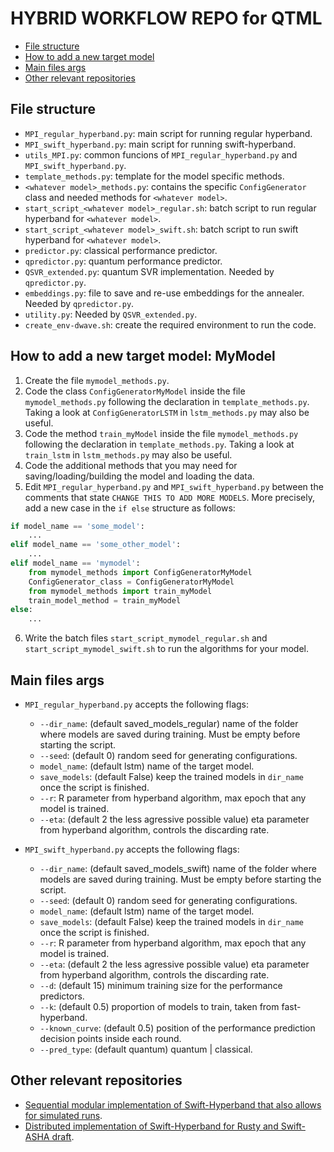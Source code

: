 # HYBRID WORKFLOW REPO for QTML
- [File structure](#file-structure)
- [How to add a new target model](#how-to-add-a-new-target-model)
- [Main files args](#main-files-args)
- [Other relevant repositories](#other-relevant-repositories)
## File structure
* `MPI_regular_hyperband.py`: main script for running regular hyperband. 
* `MPI_swift_hyperband.py`: main script for running swift-hyperband. 
* `utils_MPI.py`: common funcions of `MPI_regular_hyperband.py` and `MPI_swift_hyperband.py`.
* `template_methods.py`: template for the model specific methods.
* `<whatever model>_methods.py`: contains the specific `ConfigGenerator` class and needed methods for `<whatever model>`.
* `start_script_<whatever model>_regular.sh`: batch script to run regular hyperband for `<whatever model>`.
* `start_script_<whatever model>_swift.sh`: batch script to run swift hyperband for `<whatever model>`.
* `predictor.py`: classical performance predictor.
* `qpredictor.py`: quantum performance predictor.
* `QSVR_extended.py`: quantum SVR implementation. Needed by `qpredictor.py`.
* `embeddings.py`: file to save and re-use embeddings for the annealer. Needed by `qpredictor.py`.
* `utility.py`: Needed by `QSVR_extended.py`.
* `create_env-dwave.sh`: create the required environment to run the code.

## How to add a new target model: MyModel
1. Create the file `mymodel_methods.py`.
2. Code the class `ConfigGeneratorMyModel` inside the file `mymodel_methods.py` following the declaration in `template_methods.py`. Taking a look at `ConfigGeneratorLSTM` in `lstm_methods.py` may also be useful.
3. Code the method `train_myModel` inside the file `mymodel_methods.py` following the declaration in `template_methods.py`. Taking a look at `train_lstm` in `lstm_methods.py` may also be useful.
4. Code the additional methods that you may need for saving/loading/building the model and loading the data.
5. Edit `MPI_regular_hyperband.py` and  `MPI_swift_hyperband.py` between the comments that state `CHANGE THIS TO ADD MORE MODELS`. More precisely, add a new case in the `if else` structure as follows:
```python
if model_name == 'some_model':
    ...
elif model_name == 'some_other_model':
    ...
elif model_name == 'mymodel':
    from mymodel_methods import ConfigGeneratorMyModel
    ConfigGenerator_class = ConfigGeneratorMyModel
    from mymodel_methods import train_myModel
    train_model_method = train_myModel
else:
    ...
```
6. Write the batch files `start_script_mymodel_regular.sh` and `start_script_mymodel_swift.sh` to run the algorithms for your model. 

## Main files args

* `MPI_regular_hyperband.py` accepts the following flags:
    - `--dir_name`: (default saved_models_regular) name of the folder where models are saved during training. Must be empty before starting the script.
    - `--seed`: (default 0) random seed for generating configurations.
    - `model_name`: (default lstm) name of the target model.
    - `save_models`: (default False) keep the trained models in `dir_name` once the script is finished.
    - `--r`: R parameter from hyperband algorithm, max epoch that any model is trained.
    - `--eta`: (default 2 the less agressive possible value) eta parameter from hyperband algorithm, controls the discarding rate.



* `MPI_swift_hyperband.py` accepts the following flags:
    - `--dir_name`: (default saved_models_swift) name of the folder where models are saved during training. Must be empty before starting the script.
    - `--seed`: (default 0) random seed for generating configurations.
    - `model_name`: (default lstm) name of the target model.
    - `save_models`: (default False) keep the trained models in `dir_name` once the script is finished.
    - `--r`: R parameter from hyperband algorithm, max epoch that any model is trained.
    - `--eta`: (default 2 the less agressive possible value) eta parameter from hyperband algorithm, controls the discarding rate.
    - `--d`: (default 15) minimum training size for the performance predictors.
    - `--k`: (default 0.5) proportion of models to train, taken from fast-hyperband.
    - `--known_curve`: (default 0.5) position of the performance prediction decision points inside each round.
    - `--pred_type`: (default quantum) quantum | classical.
  
## Other relevant repositories
* [Sequential modular implementation of Swift-Hyperband that also allows for simulated runs](https://github.com/JP-Amboage/swift-hb).
* [Distributed implementation of Swift-Hyperband for Rusty and Swift-ASHA draft](https://github.com/JP-Amboage/swift-distributed-rusty).
